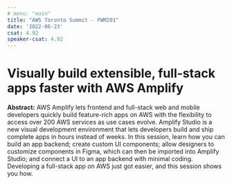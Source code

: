```yaml
---
# menu: "main"
title: "AWS Toronto Summit - FWM201"
date: '2022-06-23'
csat: 4.92
speaker-csat: 4.92
---
```


# Visually build extensible, full-stack apps faster with AWS Amplify

**Abstract:** AWS Amplify lets frontend and full-stack web and mobile developers quickly build feature-rich apps on AWS with the flexibility to access over 200 AWS services as use cases evolve. Amplify Studio is a new visual development environment that lets developers build and ship complete apps in hours instead of weeks. In this session, learn how you can build an app backend; create custom UI components; allow designers to customize components in Figma, which can then be imported into Amplify Studio; and connect a UI to an app backend with minimal coding. Developing a full-stack app on AWS just got easier, and this session shows you how.